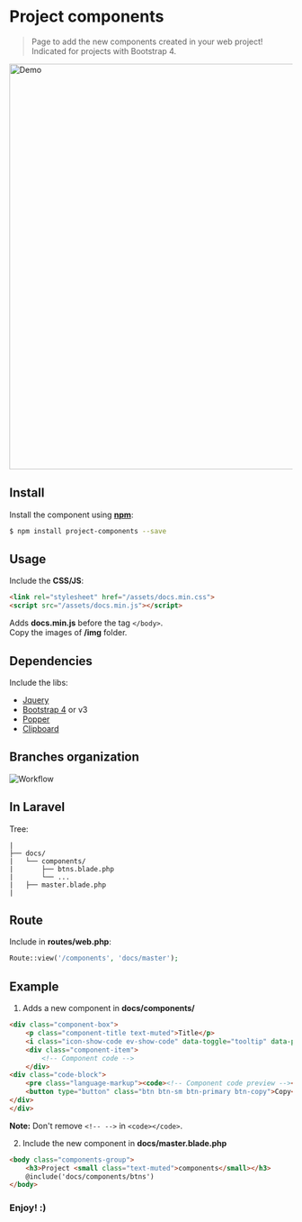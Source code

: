 # Project components
> Page to add the new components created in your web project! Indicated for projects with Bootstrap 4.

<a href="http://leandrow.github.io/project-components"><img width="720" src="https://user-images.githubusercontent.com/5880063/42570885-ba7f960c-84eb-11e8-90e1-2c8ef30ce122.png" alt="Demo"></a>

## Install
Install the component using **[npm](https://npmjs.com)**:

```sh
$ npm install project-components --save
```

## Usage

Include the **CSS/JS**:

```html
<link rel="stylesheet" href="/assets/docs.min.css">
<script src="/assets/docs.min.js"></script>
```
Adds **docs.min.js** before the tag ```</body>```.  
Copy the images of **/img** folder.

## Dependencies

Include the libs:

* [Jquery](https://jquery.com/download)
* [Bootstrap 4](http://getbootstrap.com) or v3
* [Popper](https://popper.js.org)
* [Clipboard](https://clipboardjs.com/)

## Branches organization

![Workflow](https://user-images.githubusercontent.com/5880063/42572387-d4948882-84ef-11e8-946a-fd76307fabc3.png)

## In Laravel

Tree:

```
|
├── docs/
|   └── components/
|       ├── btns.blade.php
|       └── ...
|   ├── master.blade.php
|
```

## Route

Include in **routes/web.php**:

```php
Route::view('/components', 'docs/master');
```

## Example

1. Adds a new component in **docs/components/**

```html
<div class="component-box">
	<p class="component-title text-muted">Title</p>
	<i class="icon-show-code ev-show-code" data-toggle="tooltip" data-placement="top" title="Code"></i>
	<div class="component-item">
		<!-- Component code -->
	</div>
<div class="code-block">
	<pre class="language-markup"><code><!-- Component code preview --></code></pre>
	<button type="button" class="btn btn-sm btn-primary btn-copy">Copy</button>
</div>
</div>
```
**Note:** Don't remove `<!-- -->` in `<code></code>`.


2. Include the new component in **docs/master.blade.php**

```html
<body class="components-group">
	<h3>Project <small class="text-muted">components</small></h3>
	@include('docs/components/btns')
</body>
```

### Enjoy! :)
